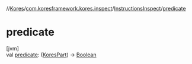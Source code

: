 //[Kores](../../../index.md)/[com.koresframework.kores.inspect](../index.md)/[InstructionsInspect](index.md)/[predicate](predicate.md)

# predicate

[jvm]\
val [predicate](predicate.md): ([KoresPart](../../com.koresframework.kores/-kores-part/index.md)) -> [Boolean](https://kotlinlang.org/api/latest/jvm/stdlib/kotlin/-boolean/index.html)
